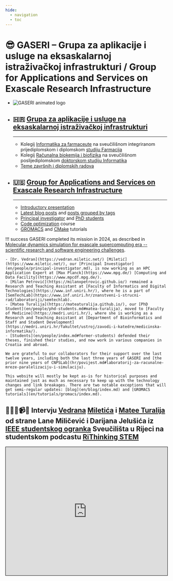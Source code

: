 ```yaml
---
hide:
  - navigation
  - toc
---
```


# 😎 GASERI – Grupa za aplikacije i usluge na eksaskalarnoj istraživačkoj infrastrukturi / **G**roup for **A**pplications and **S**ervices on **E**xascale **R**esearch **I**nfrastructure

<div class="grid cards" markdown>

- ![GASERI animated logo](images/gaseri-logo-animated.webp)

- ## 🇭🇷 [Grupa za aplikacije i usluge na eksaskalarnoj istraživačkoj infrastrukturi](hr/index.md)

    ---

    - Kolegij [Informatika za farmaceute](hr/nastava/kolegiji/INF-Pharma.md) na sveučilišnom integriranom prijediplomskom i diplomskom [studiju Farmacija](https://medri.uniri.hr/obrazovanje/studiji/integrirani-preddiplomski-i-diplomski-sveucilisni-studij/farmacija/)
    - Kolegij [Računalna biokemija i biofizika](hr/nastava/kolegiji/RBKBF.md) na sveučilišnom poslijediplomskom [doktorskom studiju Informatika](https://www.inf.uniri.hr/studiji/doktorski-studij)
    - [Teme završnih i diplomskih radova](hr/nastava/radovi/teme.md)

- ## 🇺🇸 [Group for Applications and Services on Exascale Research Infrastructure](en/index.md)

    ---

    - [Introductory presentation](en/introductory-presentation.md)
    - [Latest blog posts](en/blog/index.md) and [posts grouped by tags](en/blog/tags.md#academia)
    - [Principal investigator](en/people/principal-investigator.md) and [PhD students](en/people/phd-students.md)
    - [Code optimization](en/teaching/courses/CO.md) course
    - [GROMACS](en/tutorials/gromacs/index.md) and [CMake](en/tutorials/cmake-cross-supercomputer-make.md) tutorials

</div>

!!! success
    GASERI completed its mission in 2024, as described in [Molecular dynamics simulation for exascale supercomputing era -- scientific research and software engineering challenges](en/talks/2023-09-16-molecular-dynamics-simulation-for-exascale-supercomputing-era-scientific-research-and-software-engineering-challenges.md).

    - [Dr. Vedran](https://vedran.miletic.net/) [Miletić](https://www.miletic.net/), our [Principal Investigator](en/people/principal-investigator.md), is now working as an HPC Application Expert at [Max Planck](https://www.mpg.de/) [Computing and Data Facility](https://www.mpcdf.mpg.de/).
    - [Milan Petrović](https://milanxpetrovic.github.io/) remained a Research and Teaching Assistant at [Faculty of Informatics and Digital Technologies](https://www.inf.uniri.hr/), where he is a part of [SemTechLab](https://www.inf.uniri.hr/znanstveni-i-strucni-rad/laboratoriji/semtechlab).
    - [Matea Turalija](https://mateaturalija.github.io/), our [PhD Student](en/people/phd-students.md#matea-turalija), moved to [Faculty of Medicine](https://medri.uniri.hr/), where she is working as a Research and Teaching Assistant at [Department of Bioinformatics and Staff and Student Development](https://medri.uniri.hr/fakultet/ustroj/zavodi-i-katedre/medicinska-informatika/).
    - [Students](en/people/index.md#former-students) defended their theses, finished their studies, and now work in various companies in Croatia and abroad.

    We are grateful to our collaborators for their support over the last twelve years, including both the last three years of GASERI and [the prior nine years of CNPSLab](hr/povijest.md#laboratorij-za-racunalne-mreze-paralelizaciju-i-simulaciju).

    This website will mostly be kept as-is for historical purposes and maintained just as much as necessary to keep up with the technology changes and link breakages. There are two notable exceptions that will get semi-regular updates: [blog](en/blog/index.md) and [GROMACS tutorials](en/tutorials/gromacs/index.md).

## 👩😎😎📹👨 Intervju [Vedrana](https://vedran.miletic.net/) [Miletića](https://www.miletic.net/) i [Matee Turalija](https://mateaturalija.github.io/) od strane Lane Miličević i Darijana Jelušića iz [IEEE studentskog ogranka](https://www.ieee.hr/ieeesection/studentski_ogranci/rijeka) Sveučilišta u Rijeci na studentskom podcastu [RiThinking STEM](https://youtu.be/cI7_4eXsHjY?list=PL6xC_tdJMOhfYRHKrgyeD2cyaD4FXDYRc)

<iframe src="https://www.youtube.com/embed/cI7_4eXsHjY" title="YouTube video player" style="border: 1px solid black; width: 100%; height: 25rem" allow="accelerometer; autoplay; clipboard-write; encrypted-media; gyroscope; picture-in-picture" allowfullscreen></iframe>
